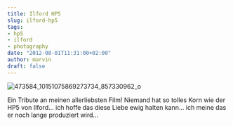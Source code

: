 ```yaml
---
title: Ilford HP5
slug: ilford-hp5
tags:
- hp5
- ilford
- photography
date: "2012-08-01T11:31:00+02:00"
author: marvin
draft: false
---
```

![473584_10151075869273734_857330962_o](/images/473584_10151075869273734_857330962_o.jpg)

Ein Tribute an meinen allerliebsten Film! Niemand hat so tolles Korn wie
der HP5 von Ilford... ich hoffe das diese Liebe ewig halten kann... ich
meine das er noch lange produziert wird...